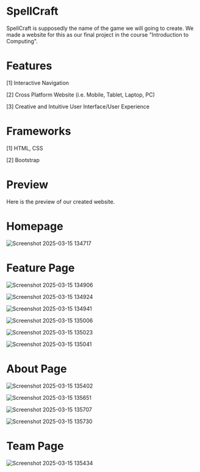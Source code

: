 # SpellCraft
SpellCraft is supposedly the name of the game we will going to create. 
We made a website for this as our final project in the course "Introduction to Computing".

# Features
[1] Interactive Navigation

[2] Cross Platform Website (i.e. Mobile, Tablet, Laptop, PC)

[3] Creative and Intuitive User Interface/User Experience

# Frameworks
[1] HTML, CSS

[2] Bootstrap

# Preview
Here is the preview of our created website.

# Homepage

![Screenshot 2025-03-15 134717](https://github.com/user-attachments/assets/2e0eb738-0213-49c8-8927-940c37e2fbe0)

# Feature Page

![Screenshot 2025-03-15 134906](https://github.com/user-attachments/assets/9dd23786-f4c3-4f97-a815-331b49fb9532)

![Screenshot 2025-03-15 134924](https://github.com/user-attachments/assets/1ae6a36a-ac21-4fdb-a1df-c879d1fa9503)

![Screenshot 2025-03-15 134941](https://github.com/user-attachments/assets/42e9414a-af5c-43ee-83ce-027179a2d2cc)

![Screenshot 2025-03-15 135006](https://github.com/user-attachments/assets/a9d0a0ed-739f-4665-8210-eed3d04e8eda)

![Screenshot 2025-03-15 135023](https://github.com/user-attachments/assets/2fa3c356-202e-4675-95b1-c13e6e0dda4e)

![Screenshot 2025-03-15 135041](https://github.com/user-attachments/assets/58cc1386-0a30-4a01-a211-f12b23460660)

# About Page

![Screenshot 2025-03-15 135402](https://github.com/user-attachments/assets/a8303f09-c632-4c7c-b533-a65ebfaedb46)

![Screenshot 2025-03-15 135651](https://github.com/user-attachments/assets/4c70a3e7-9663-4c51-80d3-74ea7e7c7432)

![Screenshot 2025-03-15 135707](https://github.com/user-attachments/assets/f6f04284-217a-4d1f-ba68-711dda196e47)

![Screenshot 2025-03-15 135730](https://github.com/user-attachments/assets/87a246d0-b721-4ddd-8eab-da89dba182ed)

# Team Page

![Screenshot 2025-03-15 135434](https://github.com/user-attachments/assets/f0a85a01-95d4-4fbd-83a2-b925fe5e3f34)






